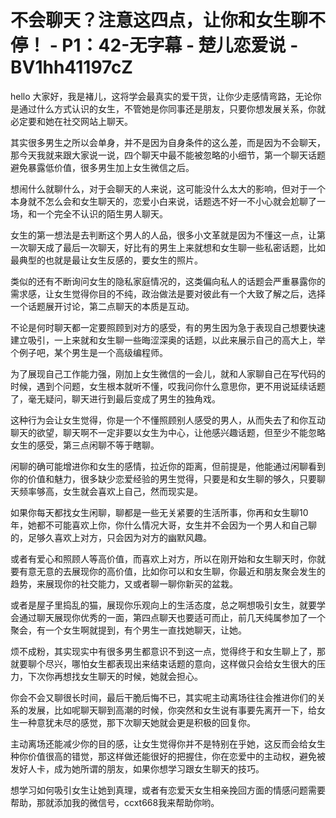 # 不会聊天？注意这四点，让你和女生聊不停！ - P1：42-无字幕 - 楚儿恋爱说 - BV1hh41197cZ

hello 大家好，我是褚儿，这将学会最真实的爱干货，让你少走感情弯路，无论你是通过什么方式认识的女生，不管她是你同事还是朋友，只要你想发展关系，你就必定要和她在社交网站上聊天。

其实很多男生之所以会单身，并不是因为自身条件的这么差，而是因为不会聊天，那今天我就来跟大家说一说，四个聊天中最不能被忽略的小细节，第一个聊天话题避免暴露低价值，很多男生加上女生微信之后。

想闹什么就聊什么，对于会聊天的人来说，这可能没什么太大的影响，但对于一个本身就不怎么会和女生聊天的，恋爱小白来说，话题选不好一不小心就会尬聊了一场，和一个完全不认识的陌生男人聊天。

女生的第一想法是去判断这个男人的人品，很多小文革就是因为不懂这一点，让第一次聊天成了最后一次聊天，好比有的男生上来就想和女生聊一些私密话题，比如最典型的也就是最让女生反感的，要女生的照片。

类似的还有不断询问女生的隐私家庭情况的，这类偏向私人的话题会严重暴露你的需求感，让女生觉得你目的不纯，政治做法是要对彼此有一个大致了解之后，选择一个话题展开讨论，第二点聊天的本质是互动。

不论是何时聊天都一定要照顾到对方的感受，有的男生因为急于表现自己想要快速建立吸引，一上来就和女生聊一些晦涩深奥的话题，以此来展示自己的高大上，举个例子吧，某个男生是一个高级编程师。

为了展现自己工作能力强，刚加上女生微信的一会儿，就和人家聊自己在写代码的时候，遇到个问题，女生根本就听不懂，哎我问你什么意思你，更不用说延续话题了，毫无疑问，聊天进行到最后变成了男生的独角戏。

这种行为会让女生觉得，你是一个不懂照顾别人感受的男人，从而失去了和你互动聊天的欲望，聊天啊不一定非要以女生为中心，让他感兴趣话题，但至少不能忽略女生的感受，第三点闲聊不等于瞎聊。

闲聊的确可能增进你和女生的感情，拉近你的距离，但前提是，他能通过闲聊看到你的价值和魅力，很多缺少恋爱经验的男生觉得，只要是和女生聊的够久，只要聊天频率够高，女生就会喜欢上自己，然而现实是。

如果你每天都找女生闲聊，聊都是一些无关紧要的生活所事，你再和女生聊10年，她都不可能喜欢上你，你什么情况大哥，女生并不会因为一个男人和自己聊的，足够久喜欢上对方，只会因为对方的幽默风趣。

或者有爱心和照顾人等高价值，而喜欢上对方，所以在刚开始和女生聊天时，你就要有意无意的去展现你的高价值，比如你可以和女生聊，你最近和朋友聚会发生的趋势，来展现你的社交能力，又或者聊一聊你新买的盆栽。

或者是屋子里捣乱的猫，展现你乐观向上的生活态度，总之啊想吸引女生，就要学会通过聊天展现你优秀的一面，第四点聊天也要适可而止，前几天纯属参加了一个聚会，有一个女生啊就提到，有个男生一直找她聊天，让她。

烦不成粉，其实现实中有很多男生都意识不到这一点，觉得终于和女生聊上了，那就要聊个尽兴，哪怕女生都表现出来结束话题的意向，这样做只会给女生很大的压力，下次你再想找女生聊天的时候，她就会担心。

你会不会又聊很长时间，最后干脆后悔不已，其实呢主动离场往往会推进你们的关系的发展，比如呢聊天聊到高潮的时候，你突然和女生说有事要先离开一下，给女生一种意犹未尽的感觉，那下次聊天她就会更是积极的回复你。

主动离场还能减少你的目的感，让女生觉得你并不是特别在乎她，这反而会给女生种你价值很高的错觉，那这样做还能很好的把握住，你在恋爱中的主动权，避免被发好人卡，成为她所谓的朋友，如果你想学习跟女生聊天的技巧。

想学习如何吸引女生让她到真理，或者有恋爱天女生相亲挽回方面的情感问题需要帮助，那就添加我的微信号，ccxt668我来帮助你哟。